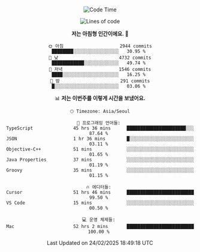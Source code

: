 <div align="center">

<br />

 <!--START_SECTION:waka-->
![Code Time](http://img.shields.io/badge/Code%20Time-4%2C262%20hrs%2048%20mins-blue)

![Lines of code](https://img.shields.io/badge/%EC%A0%80%EB%8A%94%20%EC%97%AC%ED%83%9C%EA%B9%8C%EC%A7%80%20-5.1%20million%20%EC%A4%84%EC%9D%98%20%EC%BD%94%EB%93%9C%EB%A5%BC%20%EC%9E%91%EC%84%B1%ED%96%88%EC%96%B4%EC%9A%94.-blue)

**저는 아침형 인간이에요. 🐤** 

```text
🌞 아침                     2944 commits        ████████░░░░░░░░░░░░░░░░░   30.95 % 
🌆 낮　                     4732 commits        ████████████░░░░░░░░░░░░░   49.74 % 
🌃 저녁                     1546 commits        ████░░░░░░░░░░░░░░░░░░░░░   16.25 % 
🌙 밤　                     291 commits         █░░░░░░░░░░░░░░░░░░░░░░░░   03.06 % 
```


📊 **저는 이번주를 이렇게 시간을 보냈어요.** 

```text
🕑︎ Timezone: Asia/Seoul

💬 프로그래밍 언어들: 
TypeScript               45 hrs 36 mins      ██████████████████████░░░   87.64 % 
JSON                     1 hr 36 mins        █░░░░░░░░░░░░░░░░░░░░░░░░   03.11 % 
Objective-C++            51 mins             ░░░░░░░░░░░░░░░░░░░░░░░░░   01.65 % 
Java Properties          37 mins             ░░░░░░░░░░░░░░░░░░░░░░░░░   01.19 % 
Groovy                   35 mins             ░░░░░░░░░░░░░░░░░░░░░░░░░   01.15 % 

🔥 에디터들: 
Cursor                   51 hrs 46 mins      █████████████████████████   99.50 % 
VS Code                  15 mins             ░░░░░░░░░░░░░░░░░░░░░░░░░   00.50 % 

💻 운영 체제들: 
Mac                      52 hrs 2 mins       █████████████████████████   100.00 % 
```


 Last Updated on 24/02/2025 18:49:18 UTC
<!--END_SECTION:waka-->

</div>
